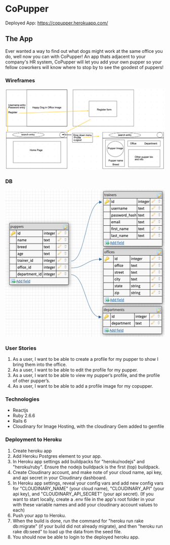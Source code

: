 # CoPupper
Deployed App: https://copupper.herokuapp.com/
## The App
Ever wanted a way to find out what dogs might work at the same office you do, well now you can with CoPupper! An app thats adjacent to your company's HR system, CoPupper will let you add your own pupper so your fellow coworkers will know where to stop by to see the goodest of puppers!

### Wireframes
![Wirefame](copupper-wireframe-plans.png)

### DB
![DB_Schema](copupper-db-plans.png)

### User Stories
 1. As a user, I want to be able to create a profile for my pupper to show I bring them into the office.
 2. As a user, I want to be able to edit the profile for my pupper.
 3. As a user, I want to be able to view my pupper’s profile, and the profile of other pupper’s.
 4. As a user, I want to be able to add a profile image for my copupper.

### Technologies
- Reactjs
- Ruby 2.6.6
- Rails 6
- Cloudinary for Image Hosting, with the cloudinary Gem added to gemfile

### Deployment to Heroku
 1. Create heroku app
 2. Add Heroku Postgres element to your app.
 3. In Heroku app settings add buildpacks for "heroku/nodejs" and "heroku/ruby".  Ensure the nodejs buildpack is the first (top) buildpack.
 4. Create Cloudinary account, and make note of your cloud name, api key, and api secret in your Cloudinary dashboard.
 5. In Heroku app settings, reveal your config vars and add new config vars for "CLOUDINARY_NAME" (your cloud name), "CLOUDINARY_API" (your api key), and "CLOUDINARY_API_SECRET" (your api secret). (If you want to start locally, create a .env file in the app's root folder in your with these variable names and add your cloudinary account values to each)
 6. Push your app to Heroku.
 7. When the build is done, run the command for "heroku run rake db:migrate" (if your build did not already migrate), and then "heroku run rake db:seed" to load up the data from the seed file.
 8. You should now be able to login to the deployed heroku app.
